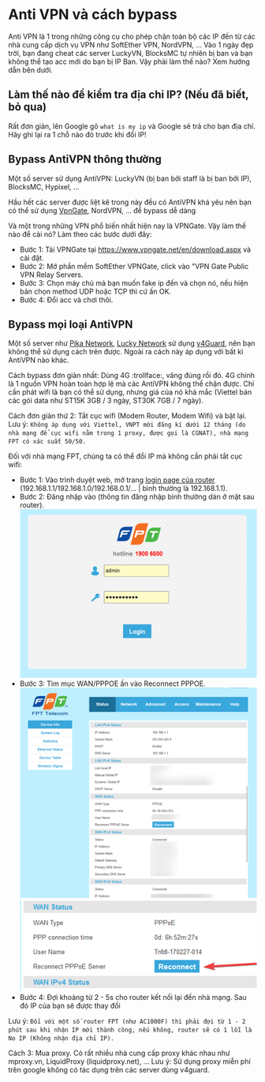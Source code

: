 # Anti VPN và cách bypass

Anti VPN là 1 trong những công cụ cho phép chặn toàn bộ các IP đến từ các nhà cung cấp dịch vụ VPN như SoftEther VPN, NordVPN, ... Vào 1 ngày đẹp trời, bạn đang cheat các server LuckyVN, BlocksMC tự nhiên bị ban và bạn không thể tạo acc mới do bạn bị IP Ban. Vậy phải làm thế nào? Xem hướng dẫn bên dưới.

## Làm thế nào để kiểm tra địa chỉ IP? (Nếu đã biết, bỏ qua)
Rất đơn giản, lên Google gõ `what is my ip` và Google sẽ trả cho bạn địa chỉ. Hãy ghi lại ra 1 chỗ nào đó trước khi đổi IP!

## Bypass AntiVPN thông thường
Một số server sử dụng AntiVPN: LuckyVN (bị ban bởi staff là bị ban bởi IP), BlocksMC, Hypixel, ...

Hầu hết các server được liệt kê trong này đều có AntiVPN khá yêu nên bạn có thể sử dụng [VpnGate](https://www.vpngate.net/en/download.aspx), NordVPN, ... để bypass dễ dàng

Và một trong những VPN phổ biến nhất hiện nay là VPNGate. Vậy làm thế nào để cài nó? Làm theo các bước dưới đây:
- Bước 1: Tải VPNGate tại https://www.vpngate.net/en/download.aspx và cài đặt.
- Bước 2: Mở phần mềm SoftEther VPNGate, click vào "VPN Gate Public VPN Relay Servers.
- Bước 3: Chọn máy chủ mà bạn muốn fake ip đến và chọn nó, nếu hiện bản chọn method UDP hoặc TCP thì cứ ấn OK.
- Bước 4: Đổi acc và chơi thôi.

  
## Bypass mọi loại AntiVPN

Một số server như [Pika Network](https://pikanetwork.net), [Lucky Network](https://luckynetwork.net) sử dụng [v4Guard](https://v4guard.io/), nên bạn không thể sử dụng cách trên được. Ngoài ra cách này áp dụng với bất kì AntiVPN nào khác. 

Cách bypass đơn giản nhất: Dùng 4G :trollface:, vâng đúng rồi đó. 4G chính là 1 nguồn VPN hoàn toàn hợp lệ mà các AntiVPN không thể chặn được. Chỉ cần phát wifi là bạn có thể sử dụng, nhưng giá của nó khá mắc (Viettel bán các gói data như ST15K 3GB / 3 ngày, ST30K 7GB / 7 ngày).

Cách đơn giản thứ 2: Tắt cục wifi (Modem Router, Modem Wifi) và bật lại. \
Lưu ý: `Không áp dụng với Viettel, VNPT mới đăng kí dưới 12 tháng (do nhà mạng để cục wifi nằm trong 1 proxy, được gọi là CGNAT), nhà mạng FPT có xác suất 50/50.`

Đối với nhà mạng FPT, chúng ta có thể đổi IP mà không cần phải tắt cục wifi:
- Bước 1: Vào trình duyệt web, mở trang [login page của router](192.168.1.1) (192.168.1.1/192.168.1.0/192.168.0.1/... | bình thường  là 192.168.1.1).
- Bước 2: Đăng nhập vào (thông tin đăng nhập bình thường dán ở mặt sau router).
![image](https://raw.githubusercontent.com/MinusMC/CheatingDocumentation/main/examples/basic/antivpn/antivpn_1.png)
- Bước 3: Tìm mục WAN/PPPOE ấn vào Reconnect PPPOE.
![image](https://raw.githubusercontent.com/MinusMC/CheatingDocumentation/main/examples/basic/antivpn/antivpn_2.png)
![image](https://raw.githubusercontent.com/MinusMC/CheatingDocumentation/main/examples/basic/antivpn/antivpn_3.png)
- Bước 4: Đợi khoảng từ 2 - 5s cho router kết nối lại đến nhà mạng. Sau đó IP của bạn sẽ được thay đổi

Lưu ý: `Đối với một số router FPT (như AC1000F) thì phải đợi từ 1 - 2 phút sau khi nhận IP mới thành công, nếu không, router sẽ có 1 lỗi là No IP (Không nhận địa chỉ IP).`

Cách 3: Mua proxy. Có rất nhiều nhà cung cấp proxy khác nhau như mproxy.vn, LiquidProxy (liquidproxy.net), ...
Lưu ý: Sử dụng proxy miễn phí trên google không có tác dụng trên các server dùng v4guard.
